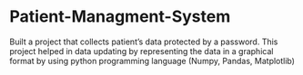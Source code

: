 # Patient-Managment-System
Built a project that collects patient’s data protected by a password. This project helped in data updating by representing the data in a graphical format by using python programming language (Numpy, Pandas, Matplotlib)
